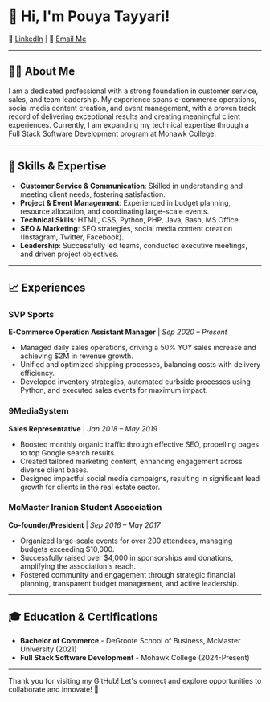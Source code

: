# 👋 Hi, I'm Pouya Tayyari!

🔗 [LinkedIn](https://www.linkedin.com/in/pouya-tayyari-062971a9/) | 📧 [Email Me](mailto:Pouya.Tayyari@gmail.com)

---

## 👨‍💻 About Me

I am a dedicated professional with a strong foundation in customer service, sales, and team leadership. My experience spans e-commerce operations, social media content creation, and event management, with a proven track record of delivering exceptional results and creating meaningful client experiences. Currently, I am expanding my technical expertise through a Full Stack Software Development program at Mohawk College.

---

## 🔧 Skills & Expertise

- **Customer Service & Communication**: Skilled in understanding and meeting client needs, fostering satisfaction.
- **Project & Event Management**: Experienced in budget planning, resource allocation, and coordinating large-scale events.
- **Technical Skills**: HTML, CSS, Python, PHP, Java, Bash, MS Office.
- **SEO & Marketing**: SEO strategies, social media content creation (Instagram, Twitter, Facebook).
- **Leadership**: Successfully led teams, conducted executive meetings, and driven project objectives.

---

## 📈 Experiences

### SVP Sports  
**E-Commerce Operation Assistant Manager** | *Sep 2020 – Present*  
- Managed daily sales operations, driving a 50% YOY sales increase and achieving $2M in revenue growth.
- Unified and optimized shipping processes, balancing costs with delivery efficiency.
- Developed inventory strategies, automated curbside processes using Python, and executed sales events for maximum impact.

### 9MediaSystem  
**Sales Representative** | *Jan 2018 – May 2019*  
- Boosted monthly organic traffic through effective SEO, propelling pages to top Google search results.
- Created tailored marketing content, enhancing engagement across diverse client bases.
- Designed impactful social media campaigns, resulting in significant lead growth for clients in the real estate sector.

### McMaster Iranian Student Association  
**Co-founder/President** | *Sep 2016 – May 2017*  
- Organized large-scale events for over 200 attendees, managing budgets exceeding $10,000.
- Successfully raised over $4,000 in sponsorships and donations, amplifying the association's reach.
- Fostered community and engagement through strategic financial planning, transparent budget management, and active leadership.

---

## 🎓 Education & Certifications

- **Bachelor of Commerce** - DeGroote School of Business, McMaster University (2021)
- **Full Stack Software Development** - Mohawk College (2024-Present)

---

Thank you for visiting my GitHub! Let's connect and explore opportunities to collaborate and innovate! 🚀
